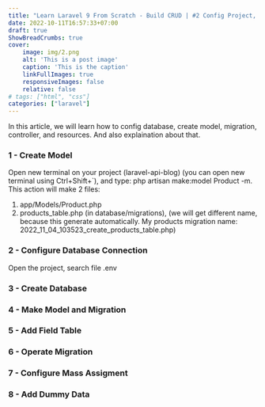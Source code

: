 ```yaml
---
title: "Learn Laravel 9 From Scratch - Build CRUD | #2 Config Project, Create Model, Controller, and Resources"
date: 2022-10-11T16:57:33+07:00
draft: true
ShowBreadCrumbs: true
cover:
    image: img/2.png
    alt: 'This is a post image'
    caption: 'This is the caption'
    linkFullImages: true
    responsiveImages: false
    relative: false
# tags: ["html", "css"]
categories: ["laravel"]
---
```

In this article, we will learn how to config database, create model, migration, controller, and resources. And also explaination about that. 
### 1 - Create Model
Open new terminal on your project (laravel-api-blog) (you can open new terminal using Ctrl+Shift+`), and type: php artisan make:model Product -m.
This action will make 2 files:
1. app/Models/Product.php
2. products_table.php (in database/migrations), (we will get different name, because this generate automatically. My products migration name: 2022_11_04_103523_create_products_table.php) 
### 2 - Configure Database Connection
Open the project, search file .env
### 3 - Create Database
### 4 - Make Model and Migration
### 5 - Add Field Table
### 6 - Operate Migration
### 7 - Configure Mass Assigment
### 8 - Add Dummy Data